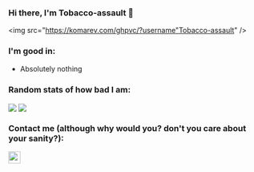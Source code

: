 ### Hi there, I'm Tobacco-assault 👋

<img src="https://komarev.com/ghpvc/?username"Tobacco-assault" /><br>

### I'm good in:
- Absolutely nothing

### Random stats of how bad I am:
<a>
  <img align="center" src="https://github-readme-stats.vercel.app/api?username=Tobacco-assault&count_private=true&border_radius=8&icon_color=f44336&show_icons=true&theme=dark" />
</a>
<a>
  <img align="center" src="https://github-readme-stats.vercel.app/api/top-langs/?username=Tobacco-assault&layout=compact&border_radius=8&theme=dark" />
</a>

### Contact me (although why would you? don't you care about your sanity?):
<a href="https://t.me/Tobacco-assault"><img width="24px" src="https://cdn.iconscout.com/icon/free/png-64/telegram-1754812-1490132.png"></a>

